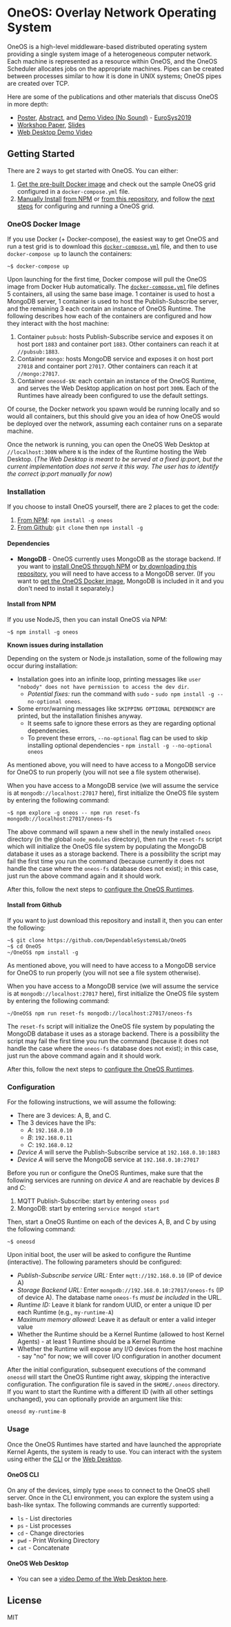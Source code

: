 # OneOS: Overlay Network Operating System

OneOS is a high-level middleware-based distributed operating system providing a single system image of a heterogeneous computer network. Each machine is represented as a resource within OneOS, and the OneOS Scheduler allocates jobs on the appropriate machines. Pipes can be created between processes similar to how it is done in UNIX systems; OneOS pipes are created over TCP.

Here are some of the publications and other materials that discuss OneOS in more depth:

* [Poster](http://ece.ubc.ca/~kumseok/assets/OneOS-Poster-EuroSys19.pdf), [Abstract](https://www.eurosys2019.org/wp-content/uploads/2019/03/eurosys19posters-abstract72.pdf), and [Demo Video (No Sound)](http://ece.ubc.ca/~kumseok/assets/OneOS-Demo-EuroSys19.mp4) - [EuroSys2019](https://www.eurosys2019.org/accepted-posters/)
* [Workshop Paper](https://www.usenix.org/system/files/hotedge19-paper-jung_0.pdf), [Slides](https://www.usenix.org/sites/default/files/conference/protected-files/hotedge19_slides_jung.pdf)
* [Web Desktop Demo Video](http://ece.ubc.ca/~kumseok/assets/OneOS-2020Jan.mp4)


## Getting Started

There are 2 ways to get started with OneOS. You can either:

1. [Get the pre-built Docker image](#oneos-docker-image) and check out the sample OneOS grid configured in a `docker-compose.yml` file.
2. [Manually Install](#installation) [from NPM](#install-from-npm) or [from this repository](#install-from-github), and follow the [next steps](#configuration) for configuring and running a OneOS grid.


### OneOS Docker Image

If you use Docker (+ Docker-compose), the easiest way to get OneOS and run a test grid is to download this [`docker-compose.yml`](docker/docker-compose.yml) file, and then to use `docker-compose up` to launch the containers:

```
~$ docker-compose up
```

Upon launching for the first time, Docker compose will pull the OneOS image from Docker Hub automatically. The [`docker-compose.yml`](docker/docker-compose.yml) file defines 5 containers, all using the same base image. 1 container is used to host a MongoDB server, 1 container is used to host the Publish-Subscribe server, and the remaining 3 each contain an instance of OneOS Runtime. The following describes how each of the containers are configured and how they interact with the host machine:

1. Container `pubsub`: hosts Publish-Subscribe service and exposes it on host port `1883` and container port `1883`. Other containers can reach it at `//pubsub:1883`.
2. Container `mongo`: hosts MongoDB service and exposes it on host port `27018` and container port `27017`. Other containers can reach it at `//mongo:27017`.
3. Container `oneosd-$N`: each contain an instance of the OneOS Runtime, and serves the Web Desktop application on host port `300N`. Each of the Runtimes have already been configured to use the default settings.

Of course, the Docker network you spawn would be running locally and so would all containers, but this should give you an idea of how OneOS would be deployed over the network, assuming each container runs on a separate machine.

Once the network is running, you can open the OneOS Web Desktop at `//localhost:300N` where `N` is the index of the Runtime hosting the Web Desktop. (*The Web Desktop is meant to be served at a fixed ip:port, but the current implementation does not serve it this way. The user has to identify the correct ip:port manually for now*)


### Installation

If you choose to install OneOS yourself, there are 2 places to get the code:

1. [From NPM](#install-from-npm): `npm install -g oneos`
2. [From Github](#install-from-github): `git clone` then `npm install -g`


#### Dependencies

* **MongoDB** - OneOS currently uses MongoDB as the storage backend. If you want to [install OneOS through NPM](#install-from-npm) or [by downloading this repository](#install-from-github), you will need to have access to a MongoDB server. (If you want to [get the OneOS Docker image](#oneos-docker-image), MongoDB is included in it and you don't need to install it separately.)


#### Install from NPM

If you use NodeJS, then you can install OneOS via NPM:

```
~$ npm install -g oneos
```

**Known issues during installation**

Depending on the system or Node.js installation, some of the following may occur during installation:

* Installation goes into an infinite loop, printing messages like `user "nobody" does not have permission to access the dev dir`.
    * *Potential fixes:* run the command with `sudo` - `sudo npm install -g --no-optional oneos`.
* Some error/warning messages like `SKIPPING OPTIONAL DEPENDENCY` are printed, but the installation finishes anyway.
    * It seems safe to ignore these errors as they are regarding optional dependencies.
    * To prevent these errors, `--no-optional` flag can be used to skip installing optional dependencies - `npm install -g --no-optional oneos`

As mentioned above, you will need to have access to a MongoDB service for OneOS to run properly (you will not see a file system otherwise).

When you have access to a MongoDB service (we will assume the service is at `mongodb://localhost:27017` here), first initialize the OneOS file system by entering the following command:

```
~$ npm explore -g oneos -- npm run reset-fs mongodb://localhost:27017/oneos-fs
```

The above command will spawn a new shell in the newly installed `oneos` directory (in the global `node_modules` directory), then run the `reset-fs` script which will initialize the OneOS file system by populating the MongoDB database it uses as a storage backend. There is a possibility the script may fail the first time you run the command (because currently it does not handle the case where the `oneos-fs` database does not exist); in this case, just run the above command again and it should work.

After this, follow the next steps to [configure the OneOS Runtimes](#configuration).


#### Install from Github

If you want to just download this repository and install it, then you can enter the following:

```
~$ git clone https://github.com/DependableSystemsLab/OneOS
~$ cd OneOS
~/OneOS$ npm install -g
```

As mentioned above, you will need to have access to a MongoDB service for OneOS to run properly (you will not see a file system otherwise).

When you have access to a MongoDB service (we will assume the service is at `mongodb://localhost:27017` here), first initialize the OneOS file system by entering the following command:

```
~/OneOS$ npm run reset-fs mongodb://localhost:27017/oneos-fs
```

The `reset-fs` script will initialize the OneOS file system by populating the MongoDB database it uses as a storage backend. There is a possibility the script may fail the first time you run the command (because it does not handle the case where the `oneos-fs` database does not exist); in this case, just run the above command again and it should work.

After this, follow the next steps to [configure the OneOS Runtimes](#configuration).


### Configuration

For the following instructions, we will assume the following:

* There are 3 devices: A, B, and C.
* The 3 devices have the IPs:
    * *A*: `192.168.0.10`
    * *B*: `192.168.0.11`
    * *C*: `192.168.0.12`
* *Device A* will serve the Publish-Subscribe service at `192.168.0.10:1883`
* *Device A* will serve the MongoDB service at `192.168.0.10:27017`


Before you run or configure the OneOS Runtimes, make sure that the following services are running on *device A* and are reachable by devices *B* and *C*:

1. MQTT Publish-Subscribe: start by entering `oneos psd`
2. MongoDB: start by entering `service mongod start`


Then, start a OneOS Runtime on each of the devices A, B, and C by using the following command:
```
~$ oneosd
```

Upon initial boot, the user will be asked to configure the Runtime (interactive). The following parameters should be configured:

* *Publish-Subscribe service URL:* Enter `mqtt://192.168.0.10` (IP of device A)
* *Storage Backend URL:* Enter `mongodb://192.168.0.10:27017/oneos-fs` (IP of device A). The database name `oneos-fs` *must be included* in the URL.
* *Runtime ID:* Leave it blank for random UUID, or enter a unique ID per each Runtime (e.g., `my-runtime-A`)
* *Maximum memory allowed:* Leave it as default or enter a valid integer value
* Whether the Runtime should be a Kernel Runtime (allowed to host Kernel Agents) - at least 1 Runtime should be a Kernel Runtime
* Whether the Runtime will expose any I/O devices from the host machine - say "no" for now; we will cover I/O configuration in another document

After the initial configuration, subsequent executions of the command `oneosd` will start the OneOS Runtime right away, skipping the interactive configuration. The configuration file is saved in the `$HOME/.oneos` directory. If you want to start the Runtime with a different ID (with all other settings unchanged), you can optionally provide an argument like this:

```
oneosd my-runtime-B
```


### Usage

Once the OneOS Runtimes have started and have launched the appropriate Kernel Agents, the system is ready to use. You can interact with the system using either the [CLI](#oneos-cli) or the [Web Desktop](#oneos-web-desktop).


#### OneOS CLI

On any of the devices, simply type `oneos` to connect to the OneOS shell server.
Once in the CLI environment, you can explore the system using a bash-like syntax.
The following commands are currently supported:

* `ls` - List directories
* `ps` - List processes
* `cd` - Change directories
* `pwd` - Print Working Directory
* `cat` - Concatenate


#### OneOS Web Desktop

* You can see a [video Demo of the Web Desktop here](http://ece.ubc.ca/~kumseok/assets/OneOS-2020Jan.mp4).


## License

MIT
